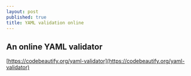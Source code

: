 ```yaml
---
layout: post
published: true
title: YAML validation online
---
```

## An online YAML validator

[https://codebeautify.org/yaml-validator](https://codebeautify.org/yaml-validator)
